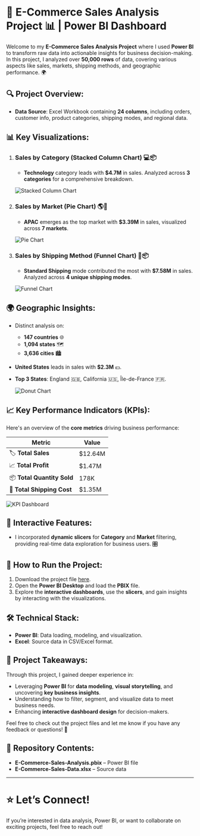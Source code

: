 # 🚀 E-Commerce Sales Analysis Project 📊 | **Power BI Dashboard**

Welcome to my **E-Commerce Sales Analysis Project** where I used **Power BI** to transform raw data into actionable insights for business decision-making. In this project, I analyzed over **50,000 rows** of data, covering various aspects like sales, markets, shipping methods, and geographic performance. 🌍

## 🔍 **Project Overview**:
- **Data Source**: Excel Workbook containing **24 columns**, including orders, customer info, product categories, shipping modes, and regional data.

## 📊 **Key Visualizations**:

1. ### **Sales by Category** (Stacked Column Chart) 💻📦
   - **Technology** category leads with **$4.7M** in sales. Analyzed across **3 categories** for a comprehensive breakdown.
   
   ![Stacked Column Chart]([path_to_image_or_visualization](https://github.com/Analyzewithasim/E-Commerce-Sales-Analysis-Project/blob/main/Stacked%20Column%20Chart.png))

2. ### **Sales by Market** (Pie Chart) 🌎🍰
   - **APAC** emerges as the top market with **$3.39M** in sales, visualized across **7 markets**.
   
   ![Pie Chart](path_to_image_or_visualization)

3. ### **Sales by Shipping Method** (Funnel Chart) 🚚📦
   - **Standard Shipping** mode contributed the most with **$7.58M** in sales. Analyzed across **4 unique shipping modes**.
   
   ![Funnel Chart](path_to_image_or_visualization)

## 🌍 **Geographic Insights**:

- Distinct analysis on:
  - **147 countries** 🌐
  - **1,094 states** 🗺️
  - **3,636 cities** 🏙️

- **United States** leads in sales with **$2.3M** 💵.
- **Top 3 States**: England 🇬🇧, California 🇺🇸, Île-de-France 🇫🇷.

  ![Donut Chart](path_to_image_or_visualization)

## 📈 **Key Performance Indicators (KPIs)**:
Here's an overview of the **core metrics** driving business performance:

| **Metric**           | **Value**   |
|----------------------|-------------|
| 🏷️ **Total Sales**        | $12.64M     |
| 📈 **Total Profit**       | $1.47M      |
| 📦 **Total Quantity Sold**| 178K        |
| 🚚 **Total Shipping Cost**| $1.35M      |

![KPI Dashboard](path_to_image_or_visualization)

## 🎯 **Interactive Features**:
- I incorporated **dynamic slicers** for **Category** and **Market** filtering, providing real-time data exploration for business users. 🎛️

## 🚀 **How to Run the Project**:
1. Download the project file [here](link_to_project_file).
2. Open the **Power BI Desktop** and load the **PBIX** file.
3. Explore the **interactive dashboards**, use the **slicers**, and gain insights by interacting with the visualizations.

## 🛠️ **Technical Stack**:
- **Power BI**: Data loading, modeling, and visualization.
- **Excel**: Source data in CSV/Excel format.

## 🌟 **Project Takeaways**:
Through this project, I gained deeper experience in:
- Leveraging **Power BI** for **data modeling**, **visual storytelling**, and uncovering **key business insights**.
- Understanding how to filter, segment, and visualize data to meet business needs.
- Enhancing **interactive dashboard design** for decision-makers.

Feel free to check out the project files and let me know if you have any feedback or questions! 🎉

## 📂 **Repository Contents**:
- **E-Commerce-Sales-Analysis.pbix** – Power BI file
- **E-Commerce-Sales-Data.xlsx** – Source data

---

# ⭐ **Let’s Connect!**
If you’re interested in data analysis, Power BI, or want to collaborate on exciting projects, feel free to reach out!
